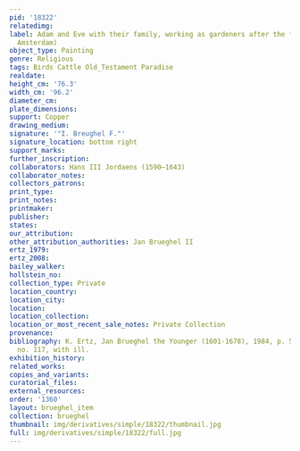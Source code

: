 ```yaml
---
pid: '18322'
relatedimg: 
label: Adam and Eve with their family, working as gardeners after the fall (Christie&apos;s,
  Amsterdam)
object_type: Painting
genre: Religious
tags: Birds Cattle Old_Testament Paradise
realdate: 
height_cm: '76.3'
width_cm: '96.2'
diameter_cm: 
plate_dimensions: 
support: Copper
drawing_medium: 
signature: '"I. Breughel F."'
signature_location: bottom right
support_marks: 
further_inscription: 
collaborators: Hans III Jordaens (1590–1643)
collaborator_notes: 
collectors_patrons: 
print_type: 
print_notes: 
printmaker: 
publisher: 
states: 
our_attribution: 
other_attribution_authorities: Jan Brueghel II
ertz_1979: 
ertz_2008: 
bailey_walker: 
hollstein_no: 
collection_type: Private
location_country: 
location_city: 
location: 
location_collection: 
location_or_most_recent_sale_notes: Private Collection
provenance: 
bibliography: K. Ertz, Jan Brueghel the Younger (1601-1678), 1984, p. 54, p. 294,
  no. 117, with ill.
exhibition_history: 
related_works: 
copies_and_variants: 
curatorial_files: 
external_resources: 
order: '1360'
layout: brueghel_item
collection: brueghel
thumbnail: img/derivatives/simple/18322/thumbnail.jpg
full: img/derivatives/simple/18322/full.jpg
---
```

